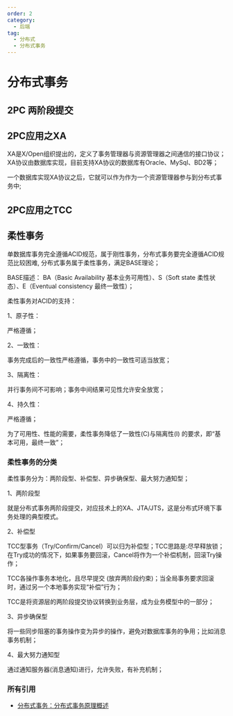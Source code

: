 ```yaml
---
order: 2
category:
  - 后端
tag:
  - 分布式
  - 分布式事务
---
```

# 分布式事务

## 2PC 两阶段提交

## 2PC应用之XA

XA是X/Open组织提出的，定义了事务管理器与资源管理器之间通信的接口协议；XA协议由数据库实现，目前支持XA协议的数据库有Oracle、MySql、BD2等；

一个数据库实现XA协议之后，它就可以作为作为一个资源管理器参与到分布式事务中;


## 2PC应用之TCC

## 柔性事务

单数据库事务完全遵循ACID规范，属于刚性事务，分布式事务要完全遵循ACID规范比较困难, 分布式事务属于柔性事务，满足BASE理论；


BASE描述： BA（Basic Availability 基本业务可用性）、S（Soft state 柔性状态）、E（Eventual consistency 最终一致性）；

柔性事务对ACID的支持：

1、原子性：

严格遵循；

2、一致性：

事务完成后的一致性严格遵循，事务中的一致性可适当放宽；

3、隔离性：

并行事务间不可影响；事务中间结果可见性允许安全放宽；

4、持久性：

严格遵循；

为了可用性、性能的需要，柔性事务降低了一致性(C)与隔离性(I) 的要求，即“基本可用，最终一致”；


### 柔性事务的分类

柔性事务分为：两阶段型、补偿型、异步确保型、最大努力通知型；

1、两阶段型

就是分布式事务两阶段提交，对应技术上的XA、JTA/JTS，这是分布式环境下事务处理的典型模式。

2、补偿型

TCC型事务（Try/Confirm/Cancel）可以归为补偿型；TCC思路是:尽早释放锁；在Try成功的情况下，如果事务要回滚，Cancel将作为一个补偿机制，回滚Try操作；

TCC各操作事务本地化，且尽早提交 (放弃两阶段约束)；当全局事务要求回滚时，通过另一个本地事务实现“补偿”行为；

TCC是将资源层的两阶段提交协议转换到业务层，成为业务模型中的一部分；

3、异步确保型

将一些同步阻塞的事务操作变为异步的操作，避免对数据库事务的争用；比如消息事务机制；

4、最大努力通知型

通过通知服务器(消息通知)进行，允许失败，有补充机制；

### 所有引用

- [分布式事务：分布式事务原理概述](https://yq.aliyun.com/articles/608863)